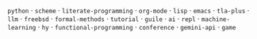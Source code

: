 `python` · `scheme` · `literate-programming` · `org-mode` · `lisp` · `emacs` · `tla-plus` · `llm` · `freebsd` · `formal-methods` · `tutorial` · `guile` · `ai` · `repl` · `machine-learning` · `hy` · `functional-programming` · `conference` · `gemini-api` · `game`

